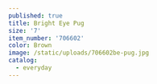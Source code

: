 ```yaml
---
published: true
title: Bright Eye Pug
size: '7'
item_number: '706602'
color: Brown
image: /static/uploads/706602be-pug.jpg
catalog:
  - everyday
---
```


